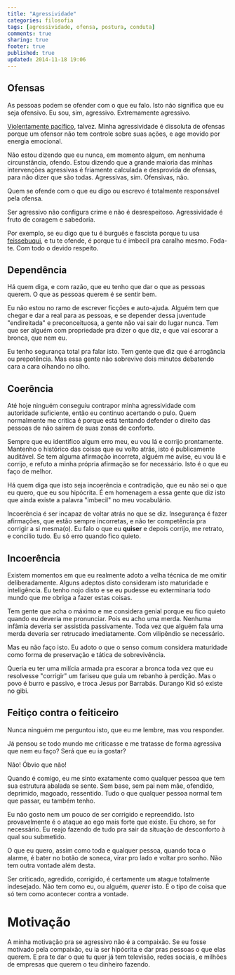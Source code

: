 ```yaml
---
title: "Agressividade"
categories: filosofia
tags: [agressividade, ofensa, postura, conduta]
comments: true
sharing: true
footer: true
published: true
updated: 2014-11-18 19:06
---
```


## Ofensas

As pessoas podem se ofender com o que eu falo. Isto não significa que eu seja ofensivo. Eu sou, sim, agressivo. Extremamente agressivo.

[Violentamente pacífico][2], talvez. Minha agressividade é dissoluta de ofensas porque um ofensor não tem controle sobre suas ações, e age movido por energia emocional.

Não estou dizendo que eu nunca, em momento algum, em nenhuma circunstância, ofendo. Estou dizendo que a grande maioria das minhas intervenções agressivas é friamente calculada e desprovida de ofensas, para não dizer que são todas. Agressivas, sim. Ofensivas, não.

Quem se ofende com o que eu digo ou escrevo é totalmente responsável pela ofensa.

Ser agressivo não configura crime e não é desrespeitoso. Agressividade é fruto de coragem e sabedoria.

Por exemplo, se eu digo que tu é burguês e fascista porque tu usa [feissebuqui][1], e tu te ofende, é porque tu é imbecil pra caralho mesmo. Foda-te. Com todo o devido respeito.

<!-- more -->

## Dependência

Há quem diga, e com razão, que eu tenho que dar o que as pessoas querem. O que as pessoas querem é se sentir bem.

Eu não estou no ramo de escrever ficções e auto-ajuda. Alguém tem que chegar e dar a real para as pessoas, e se depender dessa juventude "endireitada" e preconceituosa, a gente não vai sair do lugar nunca. Tem que ser alguém com propriedade pra dizer o que diz, e que vai escorar a bronca, que nem eu.

Eu tenho segurança total pra falar isto. Tem gente que diz que é arrogância ou prepotência. Mas essa gente não sobrevive dois minutos debatendo cara a cara olhando no olho.

## Coerência

Até hoje ninguém conseguiu contrapor minha agressividade com autoridade suficiente, então eu continuo acertando o pulo. Quem normalmente me critica é porque está tentando defender o direito das pessoas de não saírem de suas zonas de conforto.

Sempre que eu identifico algum erro meu, eu vou lá e corrijo prontamente. Mantenho o histórico das coisas que eu volto atrás, isto é publicamente auditável. Se tem alguma afirmação incorreta, alguém me avise, eu vou lá e corrijo, e refuto a minha própria afirmação se for necessário. Isto é o que eu faço de melhor.

Há quem diga que isto seja incoerência e contradição, que eu não sei o que eu quero, que eu sou hipócrita. É em homenagem a essa gente que diz isto que ainda existe a palavra "imbecil" no meu vocabulário.

Incoerência é ser incapaz de voltar atrás no que se diz. Insegurança é fazer afirmações, que estão sempre incorretas, e não ter competência pra corrigir a si mesma(o). Eu falo o que eu **quiser** e depois corrijo, me retrato, e concilio tudo. Eu só erro quando fico quieto.

## Incoerência

Existem momentos em que eu realmente adoto a velha técnica de me omitir deliberadamente. Alguns adeptos disto consideram isto maturidade e inteligência. Eu tenho nojo disto e se eu pudesse eu exterminaria todo mundo que me obriga a fazer estas coisas.

Tem gente que acha o máximo e me considera genial porque eu fico quieto quando eu deveria me pronunciar. Pois eu acho uma merda. Nenhuma infâmia deveria ser assistida passivamente. Toda vez que alguém fala uma merda deveria ser retrucado imediatamente. Com vilipêndio se necessário.

Mas eu não faço isto. Eu adoto o que o senso comum considera maturidade como forma de preservação e tática de sobrevivência.

Queria eu ter uma milícia armada pra escorar a bronca toda vez que eu resolvesse "corrigir" um fariseu que guia um rebanho à perdição. Mas o povo é burro e passivo, e troca Jesus por Barrabás. Durango Kid só existe no gibi.

## Feitiço contra o feiticeiro

Nunca ninguém me perguntou isto, que eu me lembre, mas vou responder.

Já pensou se todo mundo me criticasse e me tratasse de forma agressiva que nem eu faço? Será que eu ia gostar?

Não! Óbvio que não!

Quando é comigo, eu me sinto exatamente como qualquer pessoa que tem sua estrutura abalada se sente. Sem base, sem pai nem mãe, ofendido, deprimido, magoado, ressentido. Tudo o que qualquer pessoa normal tem que passar, eu também tenho.

Eu não gosto nem um pouco de ser corrigido e repreendido. Isto provavelmente é o ataque ao ego mais forte que existe. Eu choro, se for necessário. Eu reajo fazendo de tudo pra sair da situação de desconforto à qual sou submetido.

O que eu quero, assim como toda e qualquer pessoa, quando toca o alarme, é bater no botão de soneca, virar pro lado e voltar pro sonho. Não tem outra vontade além desta.

Ser criticado, agredido, corrigido, é certamente um ataque totalmente indesejado. Não tem como eu, ou alguém, *querer* isto. É o tipo de coisa que só tem como acontecer contra a vontade.

# Motivação

A minha motivação pra se agressivo não é a compaixão. Se eu fosse motivado pela compaixão, eu ia ser hipócrita e dar pras pessoas o que elas querem. E pra te dar o que tu quer já tem televisão, redes sociais, e milhões de empresas que querem o teu dinheiro fazendo.

[1]: /blog/feissebuqui
[2]: https://www.youtube.com/watch?v=TsnhnmGF23c
